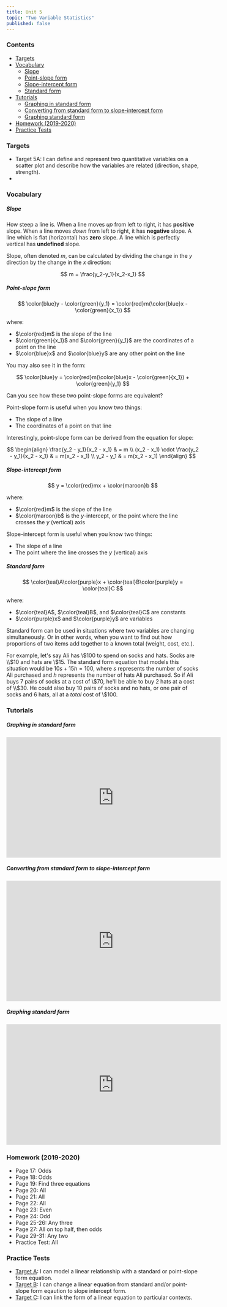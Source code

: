 ```yaml
---
title: Unit 5
topic: "Two Variable Statistics"
published: false
---
```


### Contents <!-- omit in toc -->
- [Targets](#targets)
- [Vocabulary](#vocabulary)
    - [Slope](#slope)
    - [Point-slope form](#point-slope-form)
    - [Slope-intercept form](#slope-intercept-form)
    - [Standard form](#standard-form)
- [Tutorials](#tutorials)
    - [Graphing in standard form](#graphing-in-standard-form)
    - [Converting from standard form to slope-intercept form](#converting-from-standard-form-to-slope-intercept-form)
    - [Graphing standard form](#graphing-standard-form)
- [Homework (2019-2020)](#homework-2019-2020)
- [Practice Tests](#practice-tests)

### Targets

- Target 5A: I can define and represent two quantitative variables on a scatter plot and describe how the variables are related (direction, shape, strength).
- 

### Vocabulary

##### Slope

How steep a line is. When a line moves *up* from left to right, it has **positive** slope. When a line moves *down* from left to right, it has **negative** slope. A line which is flat (horizontal) has **zero** slope. A line which is perfectly vertical has **undefined** slope. 

Slope, often denoted $m$, can be calculated by dividing the change in the $y$ direction by the change in the $x$ direction:

$$
m = \frac{y_2-y_1}{x_2-x_1}
$$

##### Point-slope form 

$$
\color{blue}y - \color{green}{y_1} = \color{red}m(\color{blue}x - \color{green}{x_1})
$$

where: 
- $\color{red}m$ is the slope of the line
- $\color{green}{x_1}$ and $\color{green}{y_1}$ are the coordinates of a point on the line
- $\color{blue}x$ and $\color{blue}y$ are any other point on the line

You may also see it in the form:

$$
\color{blue}y = \color{red}m(\color{blue}x - \color{green}{x_1}) + \color{green}{y_1}
$$

Can you see how these two point-slope forms are equivalent?

Point-slope form is useful when you know two things: 
- The slope of a line
- The coordinates of a point on that line

Interestingly, point-slope form can be derived from the equation for slope:

$$
\begin{align}
\frac{y_2 - y_1}{x_2 - x_1} & = m \\ 
(x_2 - x_1) \cdot \frac{y_2 - y_1}{x_2 - x_1} & = m(x_2 - x_1) \\
y_2 - y_1 & = m(x_2 - x_1)
\end{align}
$$

##### Slope-intercept form

$$
y = \color{red}mx + \color{maroon}b
$$

where:
- $\color{red}m$ is the slope of the line
- $\color{maroon}b$ is the $y$-intercept, or the point where the line crosses the $y$ (vertical) axis

Slope-intercept form is useful when you know two things:
- The slope of a line
- The point where the line crosses the $y$ (vertical) axis

##### Standard form

$$
\color{teal}A\color{purple}x + \color{teal}B\color{purple}y = \color{teal}C
$$

where: 
- $\color{teal}A$, $\color{teal}B$, and $\color{teal}C$ are constants
- $\color{purple}x$ and $\color{purple}y$ are variables

Standard form can be used in situations where two variables are changing simultaneously. Or in other words, when you want to find out how proportions of two items add together to a known total (weight, cost, etc.).

For example, let's say Ali has \\$100 to spend on socks and hats. Socks are \\$10 and hats are \\$15. The standard form equation that models this situation would be $10s + 15h = 100$, where $s$ represents the number of socks Ali purchased and $h$ represents the number of hats Ali purchased. So if Ali buys 7 pairs of socks at a cost of \\$70, he'll be able to buy 2 hats at a cost of \\$30. He could also buy 10 pairs of socks and no hats, or one pair of socks and 6 hats, all at a *total* cost of \\$100.

### Tutorials

##### Graphing in standard form

<div class="responsive-video">
    <iframe width="560" height="315" src="https://www.youtube.com/embed/_Y-Y0mpYHu0" frameborder="0" allow="accelerometer; autoplay; encrypted-media; gyroscope; picture-in-picture" allowfullscreen></iframe>
</div>

##### Converting from standard form to slope-intercept form

<div class="responsive-video">
    <iframe width="560" height="315" src="https://www.youtube.com/embed/SLOwoCTOIXg" frameborder="0" allow="accelerometer; autoplay; encrypted-media; gyroscope; picture-in-picture" allowfullscreen></iframe>
</div>

##### Graphing standard form

<div class="responsive-video">
    <iframe width="560" height="315" src="https://www.youtube.com/embed/5_0BfWlm2eE" frameborder="0" allow="accelerometer; autoplay; encrypted-media; gyroscope; picture-in-picture" allowfullscreen></iframe>
</div>

### Homework (2019-2020)
- Page 17: Odds
- Page 18: Odds
- Page 19: Find three equations
- Page 20: All
- Page 21: All
- Page 22: All
- Page 23: Even
- Page 24: Odd
- Page 25-26: Any three
- Page 27: All on top half, then odds
- Page 29-31: Any two
- Practice Test: All

### Practice Tests

- [Target A](https://docs.google.com/forms/d/e/1FAIpQLSfdjMShxm1FjIxjmg_qVdqP4XQ38x0f86cX4CjFc3xl5qi88w/viewform): I can model a linear relationship with a standard or point-slope form equation.
- [Target B](https://docs.google.com/forms/d/e/1FAIpQLSfwl0J2nFi5_LlUxOtnilfhtXLxrdpsKvAxTD5U6MY34MGlBw/viewform): I can change a linear equation from standard and/or point-slope form eqaution to slope intercept form.
- [Target C](https://docs.google.com/forms/d/e/1FAIpQLSf6lQ-GOXLKsM0XaoPQ7KWra0290Ax3l41-DOdPbykgMGxUeg/viewform): I can link the form of a linear equation to particular contexts.